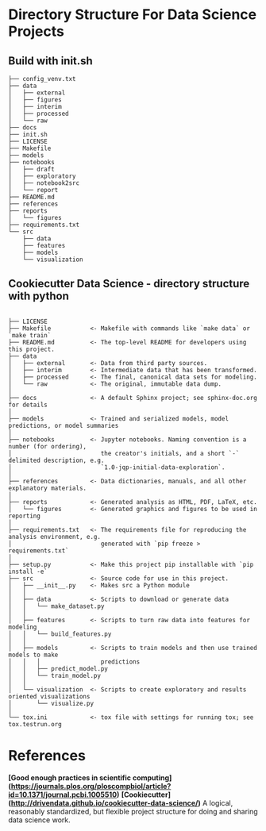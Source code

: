 # Directory Structure For Data Science Projects 

Build with init.sh
--------
```
├── config_venv.txt
├── data
│   ├── external
│   ├── figures
│   ├── interim
│   ├── processed
│   └── raw
├── docs
├── init.sh
├── LICENSE
├── Makefile
├── models
├── notebooks
│   ├── draft
│   ├── exploratory
│   ├── notebook2src
│   └── report
├── README.md
├── references
├── reports
│   └── figures
├── requirements.txt
└── src
    ├── data
    ├── features
    ├── models
    └── visualization
```    
Cookiecutter Data Science - directory structure with python
--------
```

├── LICENSE
├── Makefile           <- Makefile with commands like `make data` or `make train`
├── README.md          <- The top-level README for developers using this project.
├── data
│   ├── external       <- Data from third party sources.
│   ├── interim        <- Intermediate data that has been transformed.
│   ├── processed      <- The final, canonical data sets for modeling.
│   └── raw            <- The original, immutable data dump.
│
├── docs               <- A default Sphinx project; see sphinx-doc.org for details
│
├── models             <- Trained and serialized models, model predictions, or model summaries
│
├── notebooks          <- Jupyter notebooks. Naming convention is a number (for ordering),
│                         the creator's initials, and a short `-` delimited description, e.g.
│                         `1.0-jqp-initial-data-exploration`.
│
├── references         <- Data dictionaries, manuals, and all other explanatory materials.
│
├── reports            <- Generated analysis as HTML, PDF, LaTeX, etc.
│   └── figures        <- Generated graphics and figures to be used in reporting
│
├── requirements.txt   <- The requirements file for reproducing the analysis environment, e.g.
│                         generated with `pip freeze > requirements.txt`
│
├── setup.py           <- Make this project pip installable with `pip install -e`
├── src                <- Source code for use in this project.
│   ├── __init__.py    <- Makes src a Python module
│   │
│   ├── data           <- Scripts to download or generate data
│   │   └── make_dataset.py
│   │
│   ├── features       <- Scripts to turn raw data into features for modeling
│   │   └── build_features.py
│   │
│   ├── models         <- Scripts to train models and then use trained models to make
│   │   │                 predictions
│   │   ├── predict_model.py
│   │   └── train_model.py
│   │
│   └── visualization  <- Scripts to create exploratory and results oriented visualizations
│       └── visualize.py
│
└── tox.ini            <- tox file with settings for running tox; see tox.testrun.org

```
    
# References

**[Good enough practices in scientific computing] (https://journals.plos.org/ploscompbiol/article?id=10.1371/journal.pcbi.1005510)**
**[Cookiecutter] (http://drivendata.github.io/cookiecutter-data-science/)**
A logical, reasonably standardized, but flexible project structure for doing and sharing data science work.

